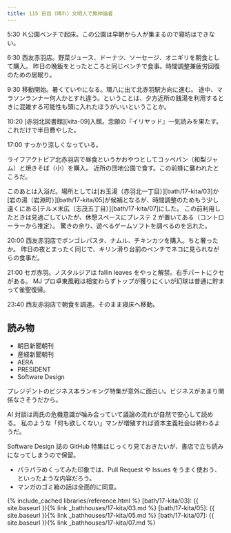 ```yaml
---
title: 115 日目（晴れ）文明人で無神論者
---
```


5:30 Ｋ公園ベンチで起床。この公園は早朝から人が集まるので寝坊はできない。

6:30 西友赤羽店。野菜ジュース、ドーナツ、ソーセージ、オニギリを朝食として購入。
昨日の晩飯をとったところと同じベンチで食事。時間調整兼疲労回復のための居眠り。

9:30 移動開始。暑くていやになる。環八に出て北赤羽駅方向に進む。
途中、マラソンランナー何人かとすれ違う。ということは、夕方近所の銭湯を利用するときに混雑する可能性も頭に入れたほうがいいということか。

10:20 [赤羽北図書館][kita-09]入館。念願の『イリヤッド』一気読みを果たす。これだけで半日費やした。

17:00 すっかり涼しくなっている。

ライフアクトピア北赤羽店で昼食というかおやつとしてコッペパン（和梨ジャム）と焼きそば（小）を購入。
近所の団地公園で食す。この前蜂に襲われたところだ。

このあとは入浴だ。場所としては[お玉湯（赤羽北一丁目）][bath/17-kita/03]か[岩の湯（岩淵町）][bath/17-kita/05]が候補となるが、時間調整のためもう少し遠くにある[テルメ末広（志茂五丁目）][bath/17-kita/07]にした。
この前利用したときは見過ごしていたが、休憩スペースにプレステ 2 が置いてある（コントローラーから推定）。
驚きの余り、遊べるゲームソフトを調べるのを忘れた。

20:00 西友赤羽店でボンゴレパスタ、ナムル、チキンカツを購入。ちと奢ったか。
昨日の夜とまったく同じで、キリン滑り台前のベンチでネコに見られながらの食事だ。

21:00 セガ赤羽。ノスタルジアは fallin leaves をやっと解禁。右手パートにクセがある。
MJ プロ卓東風戦は相変わらずトップが獲りにくいが幻球は普通に貯まって雀聖復帰。

23:40 西友赤羽店で朝食を調達。そのまま寝床へ移動。

## 読み物

* 朝日新聞朝刊
* 産経新聞朝刊
* AERA
* PRESIDENT
* Software Design

プレジデントのビジネス本ランキング特集が意外に面白い。ビジネスがあまり関係なさそうだから。

AI 対談は両氏の危機意識が噛み合っていて議論の流れが自然で安心して読める。
私のような「何も欲しくない」マンが増殖すれば資本主義社会は終わるようだ。

Software Design 誌の GitHub 特集はじっくり見ておきたいが、書店で立ち読みになってしまうので保留。

* パラパラめくってみた印象では、Pull Request や Issues をうまく使おう、といったような内容だろう。
* マンガのゴミ箱の話は全面的に同意。

{% include_cached libraries/reference.html %}
[bath/17-kita/03]: {{ site.baseurl }}{% link _bathhouses/17-kita/03.md %}
[bath/17-kita/05]: {{ site.baseurl }}{% link _bathhouses/17-kita/05.md %}
[bath/17-kita/07]: {{ site.baseurl }}{% link _bathhouses/17-kita/07.md %}
